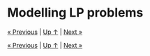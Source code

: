 # Modelling LP problems

[« Previous](.) \| [Up ↑](.) \| [Next »](.)

[« Previous](.) \| [Up ↑](.) \| [Next »](.)

